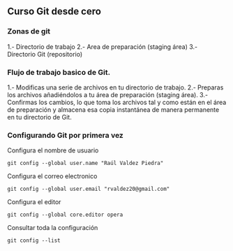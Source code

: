 ## Curso Git desde cero

### Zonas de git
1.- Directorio de trabajo
2.- Area de preparación (staging área)
3.- Directorio Git (repositorio)

### Flujo de trabajo basico de Git.
1.- Modificas una serie de archivos en tu directorio de trabajo.
2.- Preparas los archivos añadiéndolos a tu área de preparación (staging área).
3.- Confirmas los cambios, lo que toma los archivos tal y como están en el área de preparación y almacena esa copia instantánea de manera permanente en tu directorio de Git.

### Configurando Git por primera vez
Configura el nombre de usuario
```
git config --global user.name "Raúl Valdez Piedra"
```
Configura el correo electronico
```
git config --global user.email "rvaldez20@gmail.com"
```
Configura el editor
```
git config --global core.editor opera
```
Consultar toda la configuración
```
git config --list
```
